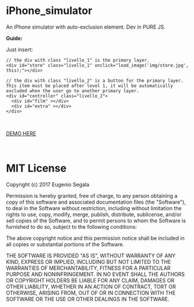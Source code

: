 # iPhone_simulator

An iPhone simulator with auto-exclusion element. Dev in PURE JS.

<strong>Guide:</strong>

Just insert:

```
// the div with class "livello_1" is the primary layer.
<div id="store" class="livello_1" onclick="load_image('img/store.jpg', this);"></div>

// the div with class "livello_2" is a button for the primary layer. This item must be placed after level 1, it will be automatically excluded when the user go to another primary layer.
<div id="controller" class="livello_2">
  <div id="film" ></div>
  <div id="extra" ></div>
</div>

```

<br>


<p><a href="http://www.testersite.it/github/iphone_simulator/">DEMO HERE</a></p>

<br>

# MIT License

Copyright (c) 2017 Eugenio Segala

Permission is hereby granted, free of charge, to any person obtaining a copy
of this software and associated documentation files (the "Software"), to deal
in the Software without restriction, including without limitation the rights
to use, copy, modify, merge, publish, distribute, sublicense, and/or sell
copies of the Software, and to permit persons to whom the Software is
furnished to do so, subject to the following conditions:

The above copyright notice and this permission notice shall be included in all
copies or substantial portions of the Software.

THE SOFTWARE IS PROVIDED "AS IS", WITHOUT WARRANTY OF ANY KIND, EXPRESS OR
IMPLIED, INCLUDING BUT NOT LIMITED TO THE WARRANTIES OF MERCHANTABILITY,
FITNESS FOR A PARTICULAR PURPOSE AND NONINFRINGEMENT. IN NO EVENT SHALL THE
AUTHORS OR COPYRIGHT HOLDERS BE LIABLE FOR ANY CLAIM, DAMAGES OR OTHER
LIABILITY, WHETHER IN AN ACTION OF CONTRACT, TORT OR OTHERWISE, ARISING FROM,
OUT OF OR IN CONNECTION WITH THE SOFTWARE OR THE USE OR OTHER DEALINGS IN THE
SOFTWARE.
